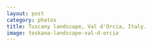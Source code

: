 ```yaml
---
layout: post
category: photos
title: Tuscany landscape, Val d'Orcia, Italy.
image: toskana-landscape-val-d-orcia
---
```

